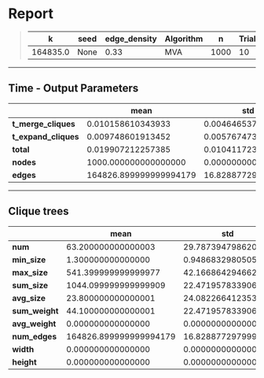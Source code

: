 # Report

> |k|seed|edge_density|Algorithm|n|Trials|
> |-|-|-|-|-|-|
> |164835.0|None|0.33|MVA|1000|10|

---
## Time - Output Parameters
||mean|std|
|-|-|-|
|**t_merge_cliques**|     0.010158610343933|     0.004646537013800|
|**t_expand_cliques**|     0.009748601913452|     0.005767473574921|
|**total**|     0.019907212257385|     0.010411723828731|
|**nodes**|  1000.000000000000000|     0.000000000000000|
|**edges**|164826.899999999994179|    16.828877297999149|

---
## Clique trees


||mean|std|
|-|-|-|
|**num**|    63.200000000000003|    29.787394798620589|
|**min_size**|     1.300000000000000|     0.948683298050514|
|**max_size**|   541.399999999999977|    42.166864294662041|
|**sum_size**|  1044.099999999999909|    22.471957833906881|
|**avg_size**|    23.800000000000001|    24.082266412353214|
|**sum_weight**|    44.100000000000001|    22.471957833906881|
|**avg_weight**|     0.000000000000000|     0.000000000000000|
|**num_edges**|164826.899999999994179|    16.828877297999149|
|**width**|     0.000000000000000|     0.000000000000000|
|**height**|     0.000000000000000|     0.000000000000000|
